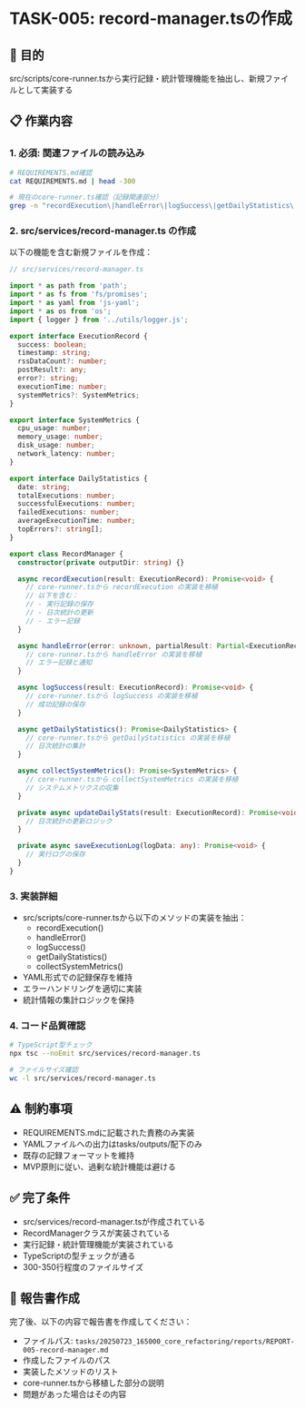 # TASK-005: record-manager.tsの作成

## 🎯 目的
src/scripts/core-runner.tsから実行記録・統計管理機能を抽出し、新規ファイルとして実装する

## 📋 作業内容

### 1. 必須: 関連ファイルの読み込み
```bash
# REQUIREMENTS.md確認
cat REQUIREMENTS.md | head -300

# 現在のcore-runner.ts確認（記録関連部分）
grep -n "recordExecution\|handleError\|logSuccess\|getDailyStatistics\|collectSystemMetrics" src/scripts/core-runner.ts
```

### 2. src/services/record-manager.ts の作成

以下の機能を含む新規ファイルを作成：

```typescript
// src/services/record-manager.ts

import * as path from 'path';
import * as fs from 'fs/promises';
import * as yaml from 'js-yaml';
import * as os from 'os';
import { logger } from '../utils/logger.js';

export interface ExecutionRecord {
  success: boolean;
  timestamp: string;
  rssDataCount?: number;
  postResult?: any;
  error?: string;
  executionTime: number;
  systemMetrics?: SystemMetrics;
}

export interface SystemMetrics {
  cpu_usage: number;
  memory_usage: number;
  disk_usage: number;
  network_latency: number;
}

export interface DailyStatistics {
  date: string;
  totalExecutions: number;
  successfulExecutions: number;
  failedExecutions: number;
  averageExecutionTime: number;
  topErrors?: string[];
}

export class RecordManager {
  constructor(private outputDir: string) {}

  async recordExecution(result: ExecutionRecord): Promise<void> {
    // core-runner.tsから recordExecution の実装を移植
    // 以下を含む：
    // - 実行記録の保存
    // - 日次統計の更新
    // - エラー記録
  }

  async handleError(error: unknown, partialResult: Partial<ExecutionRecord>): Promise<void> {
    // core-runner.tsから handleError の実装を移植
    // エラー記録と通知
  }

  async logSuccess(result: ExecutionRecord): Promise<void> {
    // core-runner.tsから logSuccess の実装を移植
    // 成功記録の保存
  }

  async getDailyStatistics(): Promise<DailyStatistics> {
    // core-runner.tsから getDailyStatistics の実装を移植
    // 日次統計の集計
  }

  async collectSystemMetrics(): Promise<SystemMetrics> {
    // core-runner.tsから collectSystemMetrics の実装を移植
    // システムメトリクスの収集
  }

  private async updateDailyStats(result: ExecutionRecord): Promise<void> {
    // 日次統計の更新ロジック
  }

  private async saveExecutionLog(logData: any): Promise<void> {
    // 実行ログの保存
  }
}
```

### 3. 実装詳細
- src/scripts/core-runner.tsから以下のメソッドの実装を抽出：
  - recordExecution()
  - handleError()
  - logSuccess()
  - getDailyStatistics()
  - collectSystemMetrics()
- YAML形式での記録保存を維持
- エラーハンドリングを適切に実装
- 統計情報の集計ロジックを保持

### 4. コード品質確認
```bash
# TypeScript型チェック
npx tsc --noEmit src/services/record-manager.ts

# ファイルサイズ確認
wc -l src/services/record-manager.ts
```

## ⚠️ 制約事項
- REQUIREMENTS.mdに記載された責務のみ実装
- YAMLファイルへの出力はtasks/outputs/配下のみ
- 既存の記録フォーマットを維持
- MVP原則に従い、過剰な統計機能は避ける

## ✅ 完了条件
- src/services/record-manager.tsが作成されている
- RecordManagerクラスが実装されている
- 実行記録・統計管理機能が実装されている
- TypeScriptの型チェックが通る
- 300-350行程度のファイルサイズ

## 📝 報告書作成
完了後、以下の内容で報告書を作成してください：
- ファイルパス: `tasks/20250723_165000_core_refactoring/reports/REPORT-005-record-manager.md`
- 作成したファイルのパス
- 実装したメソッドのリスト
- core-runner.tsから移植した部分の説明
- 問題があった場合はその内容